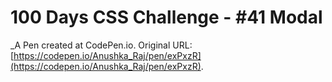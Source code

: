 # 100 Days CSS Challenge - #41 Modal
 _A Pen created at CodePen.io. Original URL: [https://codepen.io/Anushka_Raj/pen/exPxzR](https://codepen.io/Anushka_Raj/pen/exPxzR).

 